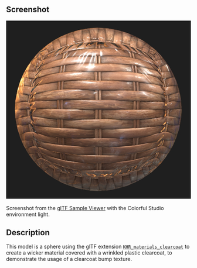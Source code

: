 ## Screenshot

![screenshot](screenshot/screenshot_large.jpg)

Screenshot from the [glTF Sample Viewer](https://github.khronos.org/glTF-Sample-Viewer-Release/) with the Colorful Studio environment light.

## Description

This model is a sphere using the glTF extension [`KHR_materials_clearcoat`](https://github.com/KhronosGroup/glTF/tree/master/extensions/2.0/Khronos/KHR_materials_clearcoat) to create a wicker material covered with a wrinkled plastic clearcoat, to demonstrate the usage of a clearcoat bump texture. 

